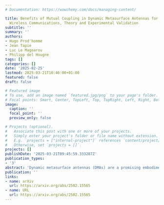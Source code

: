```yaml
---
# Documentation: https://wowchemy.com/docs/managing-content/

title: Benefits of Mutual Coupling in Dynamic Metasurface Antennas for Optimizing
  Wireless Communications, Theory and Experimental Validation
subtitle: ''
summary: ''
authors:
- Hugo Prod'homme
- Jean Tapie
- Luc Le Magoarou
- Philipp del Hougne
tags: []
categories: []
date: '2025-02-25'
lastmod: 2025-03-21T10:46:00+01:00
featured: false
draft: false

# Featured image
# To use, add an image named `featured.jpg/png` to your page's folder.
# Focal points: Smart, Center, TopLeft, Top, TopRight, Left, Right, BottomLeft, Bottom, BottomRight.
image:
  caption: ''
  focal_point: ''
  preview_only: false

# Projects (optional).
#   Associate this post with one or more of your projects.
#   Simply enter your project's folder or file name without extension.
#   E.g. `projects = ["internal-project"]` references `content/project/deep-learning/index.md`.
#   Otherwise, set `projects = []`.
projects: []
publishDate: '2025-03-21T09:45:59.333287Z'
publication_types: 
- '3'
abstract: 'Dynamic metasurface antennas (DMAs) are a promising embodiment of next-generation reconfigurable antenna technology to realize base stations and access points with reduced cost and power consumption. A DMA is a thin structure patterned on its front with reconfigurable radiating metamaterial elements (meta-atoms) that are excited by waveguides or cavities. Mutual coupling between the meta-atoms can result in a strongly non-linear dependence of the DMAs radiation pattern on the configuration of its meta-atoms. However, besides the obvious algorithmic challenges of working with physics-compliant DMA models, it remains unclear how mutual coupling in DMAs influences the ability to achieve a desired wireless functionality. In this paper, we provide theoretical, numerical and experimental evidence that strong mutual coupling in DMAs increases the radiation pattern sensitivity to the DMA configuration and thereby boosts the available control over the radiation pattern, improving the ability to tailor the radiation pattern to the requirements of a desired wireless functionality. Counterintuitively, we hence encourage next-generation DMA implementations to enhance (rather than suppress) mutual coupling, in combination with suitable physics-compliant modeling and optimization. We expect the unveiled mechanism by which mutual coupling boosts the radiation pattern control to also apply to other reconfigurable antenna systems based on tunable lumped elements.'
publication: ''
links:
- name: arXiv
  url: https://arxiv.org/abs/2502.15565
- name: URL
  url: https://arxiv.org/abs/2502.15565
---
```


